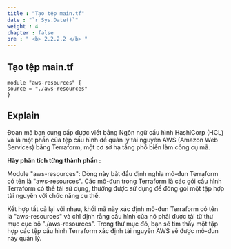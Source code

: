 ```yaml
---
title : "Tạo tệp main.tf"
date : "`r Sys.Date()`"
weight : 4
chapter : false
pre : " <b> 2.2.2.2 </b> "
---
```

## Tạo tệp main.tf

    module "aws-resources" {
    source = "./aws-resources"
    }

## Explain

Đoạn mã bạn cung cấp được viết bằng Ngôn ngữ cấu hình HashiCorp (HCL) và là một phần của tệp cấu hình để quản lý tài nguyên AWS (Amazon Web Services) bằng Terraform, một cơ sở hạ tầng phổ biến làm công cụ mã.

**Hãy phân tích từng thành phần :**

Module "aws-resources": Dòng này bắt đầu định nghĩa mô-đun Terraform có tên là "aws-resources". Các mô-đun trong Terraform là các gói cấu hình Terraform có thể tái sử dụng, thường được sử dụng để đóng gói một tập hợp tài nguyên với chức năng cụ thể.

Kết hợp tất cả lại với nhau, khối mã này xác định mô-đun Terraform có tên là "aws-resources" và chỉ định rằng cấu hình của nó phải được tải từ thư mục cục bộ "./aws-resources". Trong thư mục đó, bạn sẽ tìm thấy một tập hợp các tệp cấu hình Terraform xác định tài nguyên AWS sẽ được mô-đun này quản lý.